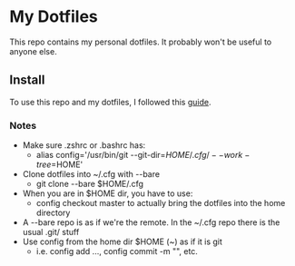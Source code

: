 # My Dotfiles
This repo contains my personal dotfiles. It probably won't be useful to anyone else.

## Install
To use this repo and my dotfiles, I followed this [guide](https://www.atlassian.com/git/tutorials/dotfiles).

### Notes
* Make sure .zshrc or .bashrc has:
  - alias config='/usr/bin/git --git-dir=$HOME/.cfg/ --work-tree=$HOME'
* Clone dotfiles into ~/.cfg with --bare
  - git clone --bare <git-repo-url> $HOME/.cfg
* When you are in $HOME dir, you have to use:
  - config checkout master
  to actually bring the dotfiles into the home directory
* A --bare repo is as if we're the remote. In the ~/.cfg repo there is the usual .git/ stuff
* Use config from the home dir $HOME (~) as if it is git
  - i.e. config add ..., config commit -m "", etc.

